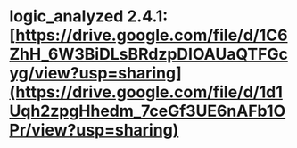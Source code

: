 # logic_analyzed 2.4.1: [https://drive.google.com/file/d/1C6ZhH_6W3BiDLsBRdzpDIOAUaQTFGcyg/view?usp=sharing](https://drive.google.com/file/d/1d1Uqh2zpgHhedm_7ceGf3UE6nAFb1OPr/view?usp=sharing)
